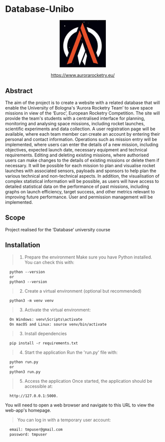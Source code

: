 # Database-Unibo

<p align="center">
  <img src="app/static/img/logo0.JPG" alt="Descrizione dell'immagine" width="150">
</p>

<p align="center">
  <a href="https://www.aurorarocketry.eu/">
  https://www.aurorarocketry.eu/
  </a>
</p>

## Abstract

The aim of the project is to create a website with a related database that will enable the University of Bologna's ‘Aurora Rocketry Team’ to save space missions in view of the ‘Euroc’, European Rocketry Competition.
The site will provide the team's students with a centralised interface for planning, monitoring and analysing space missions, including rocket launches, scientific experiments and data collection.
A user registration page will be available, where each team member can create an account by entering their personal and contact information.
Operations such as mission entry will be implemented, where users can enter the details of a new mission, including objectives, expected launch date, necessary equipment and technical requirements. Editing and deleting existing missions, where authorised users can make changes to the details of existing missions or delete them if necessary. It will be possible for each mission to plan and visualise rocket launches with associated sensors, payloads and sponsors to help plan the various technical and non-technical aspects. In addition, the visualisation of complex statistical information will be possible, as users will have access to detailed statistical data on the performance of past missions, including graphs on launch efficiency, target success, and other metrics relevant to improving future performance. User and permission management will be implemented.

## Scope

Project realised for the ‘Database’ university course

## Installation

>  1. Prepare the environment
Make sure you have Python installed. You can check this with:
 
      python --version
      or
      python3 --version 
>  2. Create a virtual environment (optional but recommended)
      
      python3 -m venv venv

>  3. Activate the virtual environment:

      On Windows: venv\Scripts\activate
      On macOS and Linux: source venv/bin/activate

> 3. Install dependencies

      pip install -r requirements.txt

> 4. Start the application
Run the 'run.py' file with:

      python run.py 
      or 
      python3 run.py

> 5. Access the application
Once started, the application should be accessible at:

      http://127.0.0.1:5000. 

You will need to open a web browser and navigate to this URL to view the web-app's homepage.

> You can log in with a temporary user account:
      
      email: tmpuser@gmail.com
      password: tmpuser
